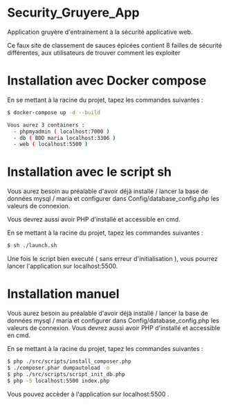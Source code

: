 # Security_Gruyere_App

Application gruyère d'entrainement à la sécurité applicative web.

Ce faux site de classement de sauces épicées contient 8 failles de sécurité différentes, aux utilisateurs de trouver comment les exploiter

# Installation avec Docker compose

En se mettant à la racine du projet, tapez les commandes suivantes :

```bash
$ docker-compose up -d --build

Vous aurez 3 containers :
  - phpmyadmin ( localhost:7000 )
  - db ( BDD maria localhost:3306 )
  - web ( localhost:5500 )
```

# Installation avec le script sh

Vous aurez besoin au préalable d'avoir déjà installé / lancer la base de données mysql / maria
et configurer dans Config/database_config.php les valeurs de connexion.

Vous devrez aussi avoir PHP d'installé et accessible en cmd.

En se mettant à la racine du projet, tapez les commandes suivantes :

````bash
$ sh ./launch.sh
````

Une fois le script bien executé ( sans erreur d'initialisation ), vous pourrez lancer l'application sur localhost:5500.

# Installation manuel

Vous aurez besoin au préalable d'avoir déjà installé / lancer la base de données mysql / maria
et configurer dans Config/database_config.php les valeurs de connexion.
Vous devrez aussi avoir PHP d'installé et accessible en cmd.

En se mettant à la racine du projet, tapez les commandes suivantes :

```bash
$ php ./src/scripts/install_composer.php
$ ./composer.phar dumpautoload -o
$ php ./src/scripts/script_init_db.php
$ php -S localhost:5500 index.php
```

Vous pouvez accèder à l'application sur localhost:5500 .